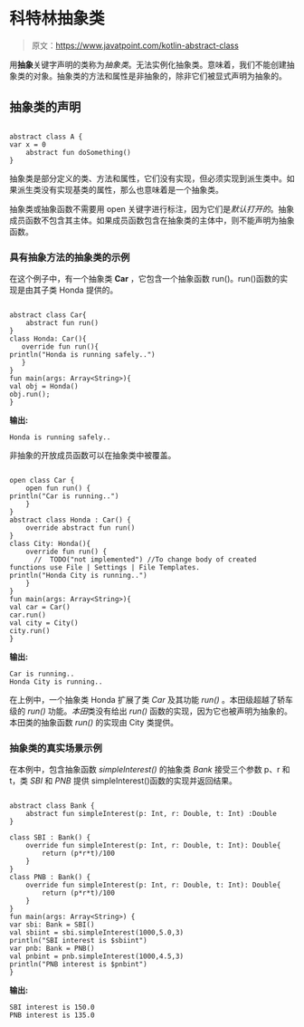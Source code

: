# 科特林抽象类

> 原文：<https://www.javatpoint.com/kotlin-abstract-class>

用**抽象**关键字声明的类称为*抽象类*。无法实例化抽象类。意味着，我们不能创建抽象类的对象。抽象类的方法和属性是非抽象的，除非它们被显式声明为抽象的。

## 抽象类的声明

```

abstract class A {
var x = 0
    abstract fun doSomething()
}

```

抽象类是部分定义的类、方法和属性，它们没有实现，但必须实现到派生类中。如果派生类没有实现基类的属性，那么也意味着是一个抽象类。

抽象类或抽象函数不需要用 open 关键字进行标注，因为它们是*默认打开的*。抽象成员函数不包含其主体。如果成员函数包含在抽象类的主体中，则不能声明为抽象函数。

### 具有抽象方法的抽象类的示例

在这个例子中，有一个抽象类 **Car** ，它包含一个抽象函数 run()。run()函数的实现是由其子类 Honda 提供的。

```

abstract class Car{
    abstract fun run()
}
class Honda: Car(){
   override fun run(){
println("Honda is running safely..")
   }
}
fun main(args: Array<String>){
val obj = Honda()
obj.run();
}

```

**输出:**

```
Honda is running safely..

```

非抽象的开放成员函数可以在抽象类中被覆盖。

```

open class Car {
    open fun run() {
println("Car is running..")
    }
}
abstract class Honda : Car() {
    override abstract fun run()
}
class City: Honda(){
    override fun run() {
      //  TODO("not implemented") //To change body of created functions use File | Settings | File Templates.
println("Honda City is running..")
    }
}
fun main(args: Array<String>){
val car = Car()
car.run()
val city = City()
city.run()
}

```

**输出:**

```
Car is running..
Honda City is running..

```

在上例中，一个抽象类 Honda 扩展了类 *Car* 及其功能 *run()* 。本田级超越了轿车级的 *run()* 功能。*本田*类没有给出 *run()* 函数的实现，因为它也被声明为抽象的。本田类的抽象函数 *run()* 的实现由 City 类提供。

### 抽象类的真实场景示例

在本例中，包含抽象函数 *simpleInterest()* 的抽象类 *Bank* 接受三个参数 p、r 和 t，类 *SBI* 和 *PNB* 提供 simpleInterest()函数的实现并返回结果。

```

abstract class Bank {
    abstract fun simpleInterest(p: Int, r: Double, t: Int) :Double
}

class SBI : Bank() {
    override fun simpleInterest(p: Int, r: Double, t: Int): Double{
        return (p*r*t)/100
    }
}
class PNB : Bank() {
    override fun simpleInterest(p: Int, r: Double, t: Int): Double{
        return (p*r*t)/100
    }
}
fun main(args: Array<String>) {
var sbi: Bank = SBI()
val sbiint = sbi.simpleInterest(1000,5.0,3)
println("SBI interest is $sbiint")
var pnb: Bank = PNB()
val pnbint = pnb.simpleInterest(1000,4.5,3)
println("PNB interest is $pnbint")
}

```

**输出:**

```
SBI interest is 150.0
PNB interest is 135.0

```
